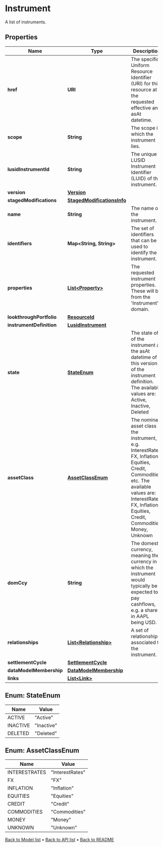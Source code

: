 

# Instrument

A list of instruments.

## Properties

| Name | Type | Description | Notes |
|------------ | ------------- | ------------- | -------------|
|**href** | **URI** | The specific Uniform Resource Identifier (URI) for this resource at the requested effective and asAt datetime. |  [optional] |
|**scope** | **String** | The scope in which the instrument lies. |  [optional] |
|**lusidInstrumentId** | **String** | The unique LUSID Instrument Identifier (LUID) of the instrument. |  |
|**version** | [**Version**](Version.md) |  |  |
|**stagedModifications** | [**StagedModificationsInfo**](StagedModificationsInfo.md) |  |  [optional] |
|**name** | **String** | The name of the instrument. |  |
|**identifiers** | **Map&lt;String, String&gt;** | The set of identifiers that can be used to identify the instrument. |  |
|**properties** | [**List&lt;Property&gt;**](Property.md) | The requested instrument properties. These will be from the &#39;Instrument&#39; domain. |  [optional] |
|**lookthroughPortfolio** | [**ResourceId**](ResourceId.md) |  |  [optional] |
|**instrumentDefinition** | [**LusidInstrument**](LusidInstrument.md) |  |  [optional] |
|**state** | [**StateEnum**](#StateEnum) | The state of of the instrument at the asAt datetime of this version of the instrument definition. The available values are: Active, Inactive, Deleted |  |
|**assetClass** | [**AssetClassEnum**](#AssetClassEnum) | The nominal asset class of the instrument, e.g. InterestRates, FX, Inflation, Equities, Credit, Commodities, etc. The available values are: InterestRates, FX, Inflation, Equities, Credit, Commodities, Money, Unknown |  [optional] |
|**domCcy** | **String** | The domestic currency, meaning the currency in which the instrument would typically be expected to pay cashflows, e.g. a share in AAPL being USD. |  [optional] |
|**relationships** | [**List&lt;Relationship&gt;**](Relationship.md) | A set of relationships associated to the instrument. |  [optional] |
|**settlementCycle** | [**SettlementCycle**](SettlementCycle.md) |  |  [optional] |
|**dataModelMembership** | [**DataModelMembership**](DataModelMembership.md) |  |  [optional] |
|**links** | [**List&lt;Link&gt;**](Link.md) |  |  [optional] |



## Enum: StateEnum

| Name | Value |
|---- | -----|
| ACTIVE | &quot;Active&quot; |
| INACTIVE | &quot;Inactive&quot; |
| DELETED | &quot;Deleted&quot; |



## Enum: AssetClassEnum

| Name | Value |
|---- | -----|
| INTERESTRATES | &quot;InterestRates&quot; |
| FX | &quot;FX&quot; |
| INFLATION | &quot;Inflation&quot; |
| EQUITIES | &quot;Equities&quot; |
| CREDIT | &quot;Credit&quot; |
| COMMODITIES | &quot;Commodities&quot; |
| MONEY | &quot;Money&quot; |
| UNKNOWN | &quot;Unknown&quot; |



[Back to Model list](../README.md#documentation-for-models) &#8226; [Back to API list](../README.md#documentation-for-api-endpoints) &#8226; [Back to README](../README.md)



